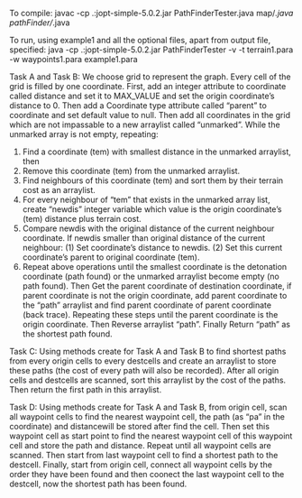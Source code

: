 To compile:
javac -cp .:jopt-simple-5.0.2.jar PathFinderTester.java map/*.java pathFinder/*.java

To run, using example1 and all the optional files, apart from output file, specified:
java -cp .:jopt-simple-5.0.2.jar PathFinderTester -v -t terrain1.para -w waypoints1.para example1.para 

Task A and Task B:
	We choose grid to represent the graph. Every cell of the grid is filled by one coordinate. First, add an integer attribute to coordinate called distance and set it to MAX_VALUE and set the origin coordinate’s distance to 0. Then add a Coordinate type attribute called “parent” to coordinate and set default value to null. Then add all coordinates in the grid which are not impassable to a new arraylist called “unmarked”. While the unmarked array is not empty, repeating:
1.	Find a coordinate (tem) with smallest distance in the unmarked arraylist, then 
2.	Remove this coordinate (tem) from the unmarked arraylist. 
3.	Find neighbours of this coordinate (tem) and sort them by their terrain cost as an arraylist.
4.	For every neighbour of “tem” that exists in the unmarked array list, create “newdis” integer variable which value is the origin coordinate’s (tem) distance plus terrain cost.
5.	Compare newdis with the original distance of the current neighbour coordinate. If newdis smaller than original distance of the current neighbour:
(1)	Set coordinate’s distance to newdis.
(2)	Set this current coordinate’s parent to original coordinate (tem).
6.	Repeat above operations until the smallest coordinate is the detonation coordinate (path found) or the unmarked arraylist become empty (no path found).
Then Get the parent coordinate of destination coordinate, if parent coordinate is not the origin coordinate, add parent coordinate to the “path” arraylist and find parent coordinate of parent coordinate (back trace). Repeating these steps until the parent coordinate is the origin coordinate. Then Reverse arraylist “path”. Finally Return “path” as the shortest path found.

Task C:
Using methods create for Task A and Task B to find shortest paths from every origin cells to every destcells and create an arraylist to store these paths (the cost of every path will also be recorded). After all origin cells and destcells are scanned, sort this arraylist by the cost of the paths. Then return the first path in this arraylist.


Task D: Using methods create for Task A and Task B, from origin cell, scan all waypoint cells to find the nearest waypoint cell, the path (as “pa” in the coordinate) and distancewill be stored after find the cell. Then set this waypoint cell as start point to find the nearest waypoint cell of this waypoint cell and store the path and distance. Repeat until all waypoint cells are scanned. Then start from last waypoint cell to find a shortest path to the destcell. Finally, start from origin cell, connect all waypoint cells by the order they have been found and then coonect the last waypoint cell to the destcell, now the shortest path has been found.
